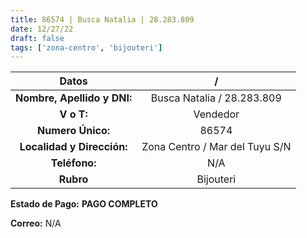 ```yaml
---
title: 86574 | Busca Natalia | 28.283.809
date: 12/27/22
draft: false
tags: ['zona-centro', 'bijouteri']
---
```


|          **Datos**          |                /               |
|:---------------------------:|:------------------------------:|
| **Nombre, Apellido y DNI:** |   Busca Natalia / 28.283.809   |
|          **V o T:**         |            Vendedor            |
|      **Numero Único:**      |              86574             |
|  **Localidad y Dirección:** | Zona Centro / Mar del Tuyu S/N |
|        **Teléfono:**        |               N/A              |
|          **Rubro**          |            Bijouteri           |

**Estado de Pago:** **PAGO COMPLETO**

**Correo:** N/A
